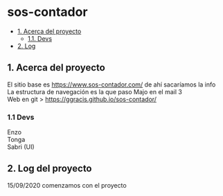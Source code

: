 # sos-contador

- [1. Acerca del proyecto](#1-acerca-del-proyecto)
  - [1.1. Devs](#11-devs)
- [2. Log](#2-reto-de-negocio)


## 1. Acerca del proyecto
El sitio base es https://www.sos-contador.com/ de ahí sacaríamos la info<br>
La estructura de navegación es la que paso Majo en el mail 3<br>
Web en git > https://ggracis.github.io/sos-contador/<br>

### 1.1 Devs
Enzo<br>
Tonga<br>
Sabri (UI)<br>

## 2. Log del proyecto
15/09/2020 comenzamos con el proyecto